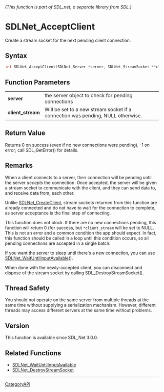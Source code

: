 ###### (This function is part of SDL_net, a separate library from SDL.)
# SDLNet_AcceptClient

Create a stream socket for the next pending client connection.

## Syntax

```c
int SDLNet_AcceptClient(SDLNet_Server *server, SDLNet_StreamSocket **client_stream);

```

## Function Parameters

|                       |                                                                                 |
| --------------------- | ------------------------------------------------------------------------------- |
| **server**            | the server object to check for pending connections                              |
| **client_stream**     | Will be set to a new stream socket if a connection was pending, NULL otherwise. |

## Return Value

Returns 0 on success (even if no new connections were pending), -1 on
error; call SDL_GetError() for details.

## Remarks

When a client connects to a server, their connection will be pending until
the server _accepts_ the connection. Once accepted, the server will be
given a stream socket to communicate with the client, and they can send
data to, and receive data from, each other.

Unlike [SDLNet_CreateClient](SDLNet_CreateClient), stream sockets returned
from this function are already connected and do not have to wait for the
connection to complete, as server acceptance is the final step of
connecting.

This function does not block. If there are no new connections pending, this
function will return 0 (for success, but `*client_stream` will be set to
NULL. This is not an error and a common condition the app should expect. In
fact, this function should be called in a loop until this condition occurs,
so all pending connections are accepted in a single batch.

If you want the server to sleep until there's a new connection, you can use
[SDLNet_WaitUntilInputAvailable](SDLNet_WaitUntilInputAvailable)().

When done with the newly-accepted client, you can disconnect and dispose of
the stream socket by calling SDL_DestroyStreamSocket().

## Thread Safety

You should not operate on the same server from multiple threads at the same
time without supplying a serialization mechanism. However, different
threads may access different servers at the same time without problems.

## Version

This function is available since SDL_Net 3.0.0.

## Related Functions

* [SDLNet_WaitUntilInputAvailable](SDLNet_WaitUntilInputAvailable)
* [SDLNet_DestroyStreamSocket](SDLNet_DestroyStreamSocket)

----
[CategoryAPI](CategoryAPI)

